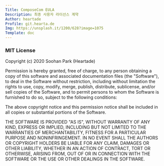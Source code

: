 ```yaml
---
Title: ComposeCom EULA
Description: 최종 사용자 라이선스 계약
Author: heartade
Profile: git.hearta.de
Img: https://unsplash.it/1200/628?image=1075
Template: doc
---
```


### MIT License

Copyright (c) 2020 Soohan Park (Heartade)

Permission is hereby granted, free of charge, to any person obtaining a copy
of this software and associated documentation files (the "Software"), to deal
in the Software without restriction, including without limitation the rights
to use, copy, modify, merge, publish, distribute, sublicense, and/or sell
copies of the Software, and to permit persons to whom the Software is
furnished to do so, subject to the following conditions:

The above copyright notice and this permission notice shall be included in all
copies or substantial portions of the Software.

THE SOFTWARE IS PROVIDED "AS IS", WITHOUT WARRANTY OF ANY KIND, EXPRESS OR
IMPLIED, INCLUDING BUT NOT LIMITED TO THE WARRANTIES OF MERCHANTABILITY,
FITNESS FOR A PARTICULAR PURPOSE AND NONINFRINGEMENT. IN NO EVENT SHALL THE
AUTHORS OR COPYRIGHT HOLDERS BE LIABLE FOR ANY CLAIM, DAMAGES OR OTHER
LIABILITY, WHETHER IN AN ACTION OF CONTRACT, TORT OR OTHERWISE, ARISING FROM,
OUT OF OR IN CONNECTION WITH THE SOFTWARE OR THE USE OR OTHER DEALINGS IN THE
SOFTWARE.
<!--stackedit_data:
eyJoaXN0b3J5IjpbLTg0MTMzMzU5OV19
-->